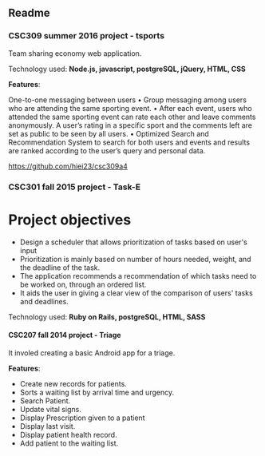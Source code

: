 ## Readme ##

### CSC309 summer 2016 project - tsports ###

Team sharing economy web application. 

Technology used: **Node.js, javascript, postgreSQL, jQuery, HTML, CSS**

**Features**:

One-to-one messaging between users
• Group messaging among users who are attending the same sporting event.
• After each event, users who attended the same sporting event can rate each other and leave
comments anonymously. A user’s rating in a specific sport and the comments left are set as
public to be seen by all users.
• Optimized Search and Recommendation System to search for both users and events and
results are ranked according to the user’s query and personal data.

https://github.com/hiei23/csc309a4

### CSC301 fall 2015 project - Task-E ###

# Project objectives
* Design a scheduler that allows prioritization of tasks based on user's input
* Prioritization is mainly based on number of hours needed, weight, and the deadline of the task.
* The application recommends a recommendation of which tasks need to be worked on, through an ordered list. 
* It aids the user in giving a clear view of the comparison of users' tasks and deadlines.

Technology used: **Ruby on Rails, postgreSQL, HTML, SASS**

#### CSC207 fall 2014 project - Triage ####

It involed creating a basic Android app for a triage. 

**Features**:

- Create new records for patients.
- Sorts a waiting list by arrival time and urgency.
- Search Patient.
- Update vital signs.
- Display Prescription given to a patient
- Display last visit.
- Display patient health record.
- Add patient to the waiting list.

